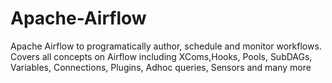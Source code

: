 # Apache-Airflow
Apache Airflow to programatically author, schedule and monitor workflows. Covers all concepts on Airflow including XComs,Hooks, Pools, SubDAGs, Variables, Connections, Plugins, Adhoc queries, Sensors and many more
